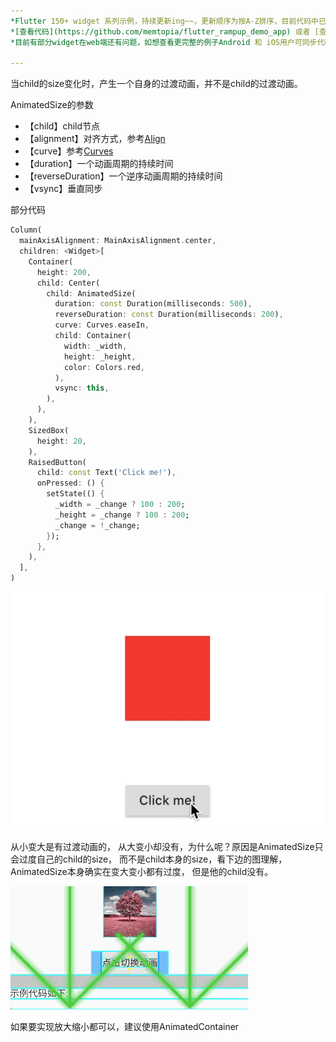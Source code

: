 ```yaml
---
*Flutter 150+ widget 系列示例，持续更新ing~~，更新顺序为按A-Z排序，目前代码中已包含151个示例。*<br>
*[查看代码](https://github.com/memtopia/flutter_rampup_demo_app) 或者 [查看web完整示例](https://memtopia.github.io)*<br>
*目前有部分widget在web端还有问题，如想查看更完整的例子Android 和 iOS用户可同步代码后编译安装到手机上查看*

---
```


当child的size变化时，产生一个自身的过渡动画，并不是child的过渡动画。

AnimatedSize的参数
* 【child】child节点
* 【alignment】对齐方式，参考[Align](https://juejin.im/post/5e79aeba6fb9a07cda099648)
* 【curve】参考[Curves](https://api.flutter-io.cn/flutter/animation/Curves-class.html)
* 【duration】一个动画周期的持续时间
* 【reverseDuration】一个逆序动画周期的持续时间
* 【vsync】垂直同步



部分代码

```dart
Column(
  mainAxisAlignment: MainAxisAlignment.center,
  children: <Widget>[
    Container(
      height: 200,
      child: Center(
        child: AnimatedSize(
          duration: const Duration(milliseconds: 500),
          reverseDuration: const Duration(milliseconds: 200),
          curve: Curves.easeIn,
          child: Container(
            width: _width,
            height: _height,
            color: Colors.red,
          ),
          vsync: this,
        ),
      ),
    ),
    SizedBox(
      height: 20,
    ),
    RaisedButton(
      child: const Text('Click me!'),
      onPressed: () {
        setState(() {
          _width = _change ? 100 : 200;
          _height = _change ? 100 : 200;
          _change = !_change;
        });
      },
    ),
  ],
)
```
![AnimatedSize](https://github.com/memtopia/flutter_rampup/raw/master/images/AnimatedSize.gif)

从小变大是有过渡动画的， 从大变小却没有，为什么呢？原因是AnimatedSize只会过度自己的child的size， 而不是child本身的size，看下边的图理解，AnimatedSize本身确实在变大变小都有过度， 但是他的child没有。

![AnimatedSize](https://github.com/memtopia/flutter_rampup/raw/master/images/AnimatedSize1.gif)

如果要实现放大缩小都可以，建议使用AnimatedContainer
